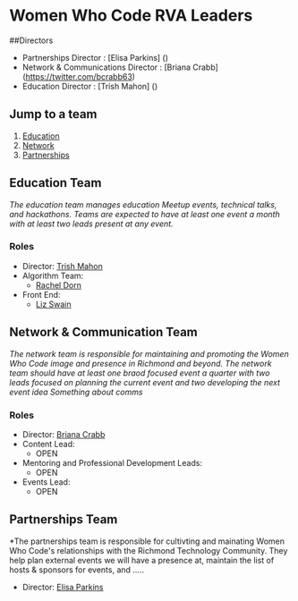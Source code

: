 # Women Who Code RVA Leaders 

##Directors
- Partnerships Director : [Elisa Parkins] ()
- Network & Communications Director : [Briana Crabb] (https://twitter.com/bcrabb63)
- Education Director : [Trish Mahon] () 

## Jump to a team
1. [Education]()
1. [Network]()
1. [Partnerships]()

## Education Team
*The education team manages education Meetup events, technical talks, and hackathons. Teams are expected to have at least one event a month with at least two leads present at any event.*

### Roles
- Director: [Trish Mahon]()
- Algorithm Team:
  - [Rachel Dorn]()  
- Front End:
  - [Liz Swain]()


## Network & Communication Team
*The network team is responsible for maintaining and promoting the Women Who Code image and presence in Richmond  and beyond. The network team should have at least one braod focused event a quarter with two leads focused on planning the current event and two developing the next event idea
Something about comms* 

### Roles
- Director: [Briana Crabb](https://twitter.com/bcrabb63)
- Content Lead:
  - OPEN
- Mentoring and Professional Development Leads:
  - OPEN
- Events Lead: 
  - OPEN 
  
 ## Partnerships Team 
 *The partnerships team is responsible for cultivting and mainating Women Who Code's relationships with the Richmond Technology Community. They help plan external events we will have a presence at, maintain the list of hosts & sponsors for events, and .....
 - Director: [Elisa Parkins]()

